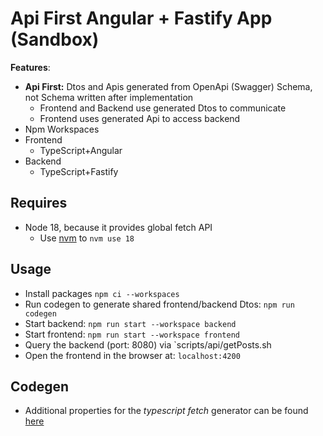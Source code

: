 # Api First Angular + Fastify App (Sandbox)

**Features**:

* **Api First:** Dtos and Apis generated from OpenApi (Swagger) Schema, not Schema written after implementation
  * Frontend and Backend use generated Dtos to communicate
  * Frontend uses generated Api to access backend
* Npm Workspaces
* Frontend
  * TypeScript+Angular
* Backend
  * TypeScript+Fastify

## Requires

* Node 18, because it provides global fetch API
  * Use [nvm](https://github.com/nvm-sh/nvm) to `nvm use 18`

## Usage

* Install packages `npm ci --workspaces`
* Run codegen to generate shared frontend/backend Dtos: `npm run codegen`
* Start backend: `npm run start --workspace backend`
* Start frontend: `npm run start --workspace frontend`
* Query the backend (port: 8080) via `scripts/api/getPosts.sh
* Open the frontend in the browser at: `localhost:4200`

## Codegen

* Additional properties for the _typescript fetch_ generator can be found [here](https://github.com/OpenAPITools/openapi-generator/blob/master/docs/generators/typescript-fetch.md)
